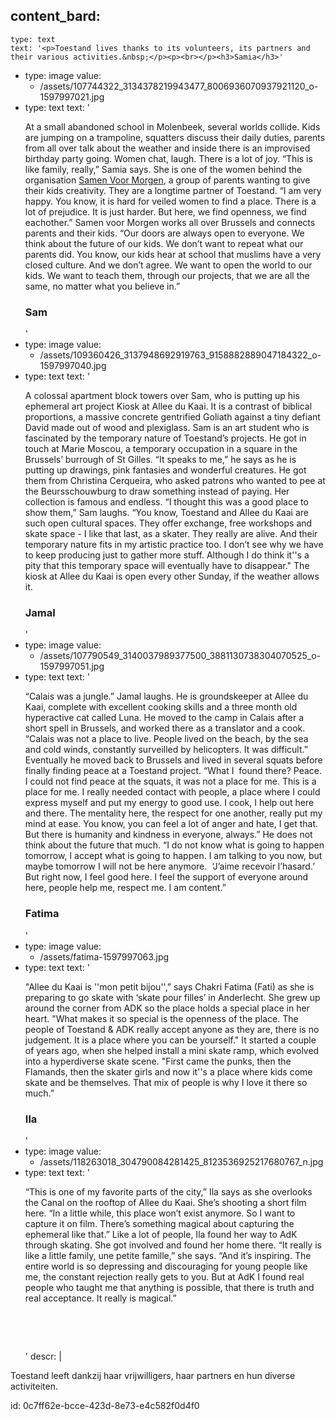 content_bard:
  -
    type: text
    text: '<p>Toestand lives thanks to its volunteers, its partners and their various activities.&nbsp;</p><p><br></p><h3>Samia</h3>'
  -
    type: image
    value:
      - /assets/107744322_3134378219943477_8006936070937921120_o-1597997021.jpg
  -
    type: text
    text: '<p>At a small abandoned school in Molenbeek, several worlds collide. Kids are jumping on a trampoline, squatters discuss their daily duties, parents from all over talk about the weather and inside there is an improvised birthday party going. Women chat, laugh. There is a lot of joy. “This is like family, really,” Samia says. She is one of the women behind the organisation <a href="https://www.facebook.com/Samen-Voor-Morgen-889360157762266/?__cft__%5B0%5D=AZWl3y8yNW001f3P-xXj0MercQEoxJgXIoNKdXZ76Bj8gXPZM8huSg1yYxBQzetLXdiYAqCKW0tAH8-2feP3GsbqJotEKTG6AMN_8Kia4BCURyxaWSRa01RgdwsFRWI8EJLuX9MKzOmHXeswf6cWRI-vZu8J6dk2erXgcSmu0HNpJg&amp;__tn__=kK-R">Samen Voor Morgen</a>, a group of parents wanting to give their kids creativity. They are a longtime partner of Toestand. “I am very happy. You know, it is hard for veiled women to find a place. There is a lot of prejudice. It is just harder. But here, we find openness, we find eachother.” Samen voor Morgen works all over Brussels and connects parents and their kids. “Our doors are always open to everyone. We think about the future of our kids. We don’t want to repeat what our parents did. You know, our kids hear at school that muslims have a very closed culture. And we don’t agree. We want to open the world to our kids. We want to teach them, through our projects, that we are all the same, no matter what you believe in.”</p><h3>Sam</h3>'
  -
    type: image
    value:
      - /assets/109360426_3137948692919763_9158882889047184322_o-1597997040.jpg
  -
    type: text
    text: '<p>A colossal apartment block towers over Sam, who is putting up his ephemeral art project Kiosk at Allee du Kaai. It is a contrast of biblical proportions, a massive concrete gentrified Goliath against a tiny defiant David made out of wood and plexiglass. Sam is an art student who is fascinated by the temporary nature of Toestand’s projects. He got in touch at Marie Moscou, a temporary occupation in a square in the Brussels’ burrough of St Gilles. “It speaks to me,” he says as he is putting up drawings, pink fantasies and wonderful creatures. He got them from Christina Cerqueira, who asked patrons who wanted to pee at the Beursschouwburg to draw something instead of paying. Her collection is famous and endless. “I thought this was a good place to show them,” Sam laughs. “You know, Toestand and Allee du Kaai are such open cultural spaces. They offer exchange, free workshops and skate space - I like that last, as a skater. They really are alive. And their temporary nature fits in my artistic practice too. I don’t see why we have to keep producing just to gather more stuff. Although I do think it''s a pity that this temporary space will eventually have to disappear." The kiosk at Allee du Kaai is open every other Sunday, if the weather allows it.</p><h3>Jamal</h3>'
  -
    type: image
    value:
      - /assets/107790549_3140037989377500_3881130738304070525_o-1597997051.jpg
  -
    type: text
    text: '<p>“Calais was a jungle.” Jamal laughs. He is groundskeeper at Allee du Kaai, complete with excellent cooking skills and a three month old hyperactive cat called Luna. He moved to the camp in Calais after a short spell in Brussels, and worked there as a translator and a cook. “Calais was not a place to live. People lived on the beach, by the sea and cold winds, constantly surveilled by helicopters. It was difficult.” Eventually he moved back to Brussels and lived in several squats before finally finding peace at a Toestand project. “What I&nbsp; found there? Peace. I could not find peace at the squats, it was not a place for me. This is a place for me. I really needed contact with people, a place where I could express myself and put my energy to good use. I cook, I help out here and there. The mentality here, the respect for one another, really put my mind at ease. You know, you can feel a lot of anger and hate, I get that. But there is humanity and kindness in everyone, always.” He does not think about the future that much. “I do not know what is going to happen tomorrow, I accept what is going to happen. I am talking to you now, but maybe tomorrow I will not be here anymore.&nbsp; ‘J’aime recevoir l’hasard.’ But right now, I feel good here. I feel the support of everyone around here, people help me, respect me. I am content.”</p><h3>Fatima</h3>'
  -
    type: image
    value:
      - /assets/fatima-1597997063.jpg
  -
    type: text
    text: '<p>"Allee du Kaai is ''mon petit bijou'',” says Chakri Fatima (Fati) as she is preparing to go skate with ‘skate pour filles’ in Anderlecht. She grew up around the corner from ADK so the place holds a special place in her heart. "What makes it so special is the openness of the place. The people of Toestand &amp; ADK really accept anyone as they are, there is no judgement. It is a place where you can be yourself." It started a couple of years ago, when she helped install a mini skate ramp, which evolved into a hyperdiverse skate scene. "First came the punks, then the Flamands, then the skater girls and now it''s a place where kids come skate and be themselves. That mix of people is why I love it there so much.”</p><h3>Ila</h3>'
  -
    type: image
    value:
      - /assets/118263018_304790084281425_8123536925217680767_n.jpg
  -
    type: text
    text: '<p>“This is one of my favorite parts of the city,” Ila says as she overlooks the Canal on the rooftop of Allee du Kaai. She’s shooting a short film here. “In a little while, this place won’t exist anymore. So I want to capture it on film. There’s something magical about capturing the ephemeral like that.” Like a lot of people, Ila found her way to AdK through skating. She got involved and found her home there. “It really is like a little family, une petite famille,” she says. “And it’s inspiring. The entire world is so depressing and discouraging for young people like me, the constant rejection really gets to you. But at AdK I found real people who taught me that anything is possible, that there is truth and real acceptance. It really is magical.”</p><p><br></p><p><br></p>'
descr: |
  <p>Toestand leeft dankzij haar vrijwilligers, haar partners en hun diverse activiteiten. <br>
  </p>
  
id: 0c7ff62e-bcce-423d-8e73-e4c582f0d4f0
